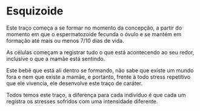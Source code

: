 # Esquizoide 

Este traço começa a se formar no momento da concepção, a partir do momento em que o espermatozoide fecunda o óvulo e se mantém em formação até mais ou menos 7/10 dias de vida.

As células começam a registrar tudo o que está acontecendo ao seu redor, inclusive o que a mamãe está sentindo. 

Este bebê que está ali dentro se formando, não sabe que existe um mundo fora e nem que existe a mamãe, e portanto, frente à todo stress repetitivo que ele vivencia, ele desenvolve este traço de caráter.

Todos temos este traço, a diferença para cada indivíduo é que cada um registra os stresses sofridos com uma intensidade diferente. 
